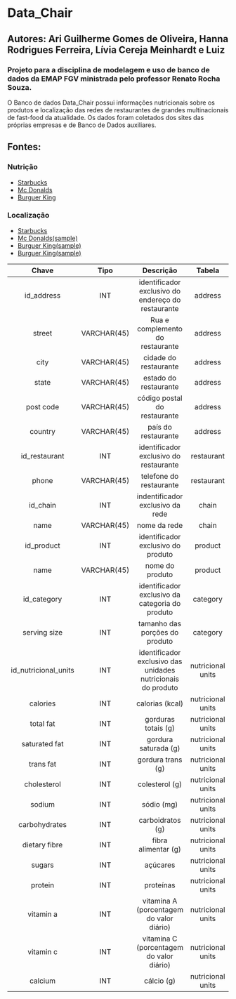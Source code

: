 # Data_Chair

## Autores: Ari Guilherme Gomes de Oliveira, Hanna Rodrigues Ferreira, Lívia Cereja Meinhardt e Luiz

### Projeto para a disciplina de modelagem e uso de banco de dados da EMAP FGV ministrada pelo professor Renato Rocha Souza.

O Banco de dados Data_Chair possui informações nutricionais sobre os produtos e localização das redes de restaurantes de grandes multinacionais de fast-food da atualidade. Os dados foram coletados dos sites das próprias empresas e de Banco de Dados auxiliares.

## Fontes:
### Nutrição 

- [Starbucks](https://www.starbucks.co.uk/quick-links%2Fnutrition-info)
- [Mc Donalds](https://www.kaggle.com/mcdonalds/nutrition-facts)
- [Burguer King](http://bk-latam-prod.s3.amazonaws.com/sites/burgerking.com.br/files/documents/F171_AF_TABELA_NUTRICIONAL_C4_42X29_7_1407.pdf)

### Localização

- [Starbucks](https://www.kaggle.com/starbucks/store-locations)
- [Mc Donalds(sample)](https://data-lists.com/mcdonalds/)
- [Burguer King(sample)](https://www.aggdata.com/aggdata/complete-list-burger-king-locations)
- [Burguer King(sample)](https://www.scrapehero.com/store/product/burger-king-store-locations-in-the-usa/)

|     Chave     |     Tipo    |                      Descrição                     |   Tabela   |
|:-------------:|:-----------:|:--------------------------------------------------:|:----------:|
|   id_address  |     INT     | identificador exclusivo do endereço do restaurante |   address  |
|     street    | VARCHAR(45) |          Rua e complemento do restaurante          |   address  |
|      city     | VARCHAR(45) |                cidade do restaurante               |   address  |
|     state     | VARCHAR(45) |                estado do restaurante               |   address  |
|   post code   | VARCHAR(45) |            código postal do restaurante            |   address  |
|    country    | VARCHAR(45) |                 país do restaurante                |   address  |
| id_restaurant |     INT     |       identificador exclusivo do restaurante       | restaurant |
|     phone     | VARCHAR(45) |               telefone do restaurante              | restaurant |
|    id_chain   |     INT     |          indentificador exclusivo da rede          |    chain   |
|      name     | VARCHAR(45) |                    nome da rede                    |    chain   |
|   id_product  |     INT     |         identificador exclusivo do produto         |   product  |
|      name     | VARCHAR(45) |                   nome do produto                  |   product  |
|  id_category  |     INT     |   identificador exclusivo da categoria do produto  |  category  |
| serving size  |     INT     |            tamanho das porções do produto          |  category  |
| id_nutricional_units |  INT | identificador exclusivo das unidades nutricionais do produto | nutricional units |
|       calories       |  INT |                        calorias (kcal)                       | nutricional units |
|       total fat      |  INT |                      gorduras totais (g)                     | nutricional units |
|     saturated fat    |  INT |                     gordura saturada (g)                     | nutricional units |
|       trans fat      |  INT |                       gordura trans (g)                      | nutricional units |
|      cholesterol     |  INT |                        colesterol (g)                        | nutricional units |
|        sodium        |  INT |                          sódio (mg)                          | nutricional units |
|     carbohydrates    |  INT |                       carboidratos (g)                       | nutricional units |
|     dietary fibre    |  INT |                      fibra alimentar (g)                     | nutricional units |
|        sugars        |  INT |                           açúcares                           | nutricional units |
|        protein       |  INT |                           proteínas                          | nutricional units |
|       vitamin a      |  INT |           vitamina A (porcentagem do valor diário)           | nutricional units |
|       vitamin c      |  INT |           vitamina C (porcentagem do valor diário)           | nutricional units |
|        calcium       |  INT |                          cálcio (g)                          | nutricional units |

